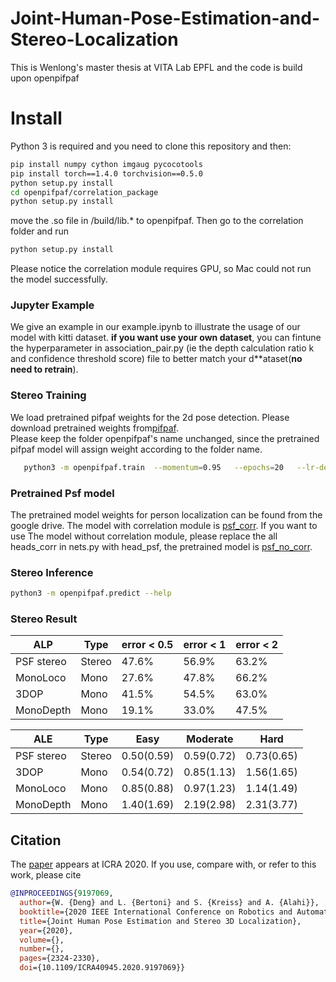 # Joint-Human-Pose-Estimation-and-Stereo-Localization
This is Wenlong's master thesis at VITA Lab EPFL and the code is build upon openpifpaf

# Install
Python 3 is required and you need to clone this repository and then:

```sh
pip install numpy cython imgaug pycocotools
pip install torch==1.4.0 torchvision==0.5.0
python setup.py install 
cd openpifpaf/correlation_package
python setup.py install
```
move the .so file in /build/lib.\* to openpifpaf. Then go to the correlation folder and run 
```sh
python setup.py install 
```
Please notice the correlation module requires GPU, so Mac could not run the model successfully.
### Jupyter Example
We give an example in our example.ipynb to illustrate the usage of our model with kitti dataset. **if you want use your own dataset**, you can fintune the hyperparameter in association_pair.py (ie the depth calculation ratio k and confidence threshold score) file to better match your d**ataset(**no need to retrain**).  
### Stereo Training 
We load pretrained pifpaf weights for the 2d pose detection. Please download pretrained weights from[pifpaf](https://github.com/vita-epfl/openpifpaf).   
Please keep the folder openpifpaf's name unchanged, since the pretrained pifpaf model will assign weight according to the folder name.
```sh
   python3 -m openpifpaf.train  --momentum=0.95   --epochs=20   --lr-decay 10 20   --batch-size=3   --basenet=resnet152block5   --quad=1   --headnets pif paf psf  --square-edge=401   --regression-loss=laplace   --lambdas 30 2 2 50 3 3 50 3 3   --crop-fraction=0.5 --pretrained (the model from pifpaf)
  ```
### Pretrained Psf model
The pretrained model weights for person localization can be found from the google drive. The model with correlation module is [psf_corr](https://drive.google.com/file/d/13Ezq4_abNJyuWVYlqRhERebZ5DEO81Gi/view?usp=sharing). If you want to use The model without correlation module, please replace the all heads_corr in nets.py with head_psf, the pretrained model is [psf_no_corr](https://drive.google.com/file/d/1fPaNyzXiVN9oYA9OWvQi5BlRk_Uw19PX/view?usp=sharing).
### Stereo Inference
```sh
python3 -m openpifpaf.predict --help
  ```
### Stereo Result
| ALP           |  Type  |error < 0.5|error < 1 |error < 2 |
| ------------- | -------| ----------|----------|----------|
| PSF stereo    | Stereo |  47.6%    | 56.9%    | 63.2%    | 
| MonoLoco      |  Mono  |  27.6%    | 47.8%    | 66.2%    | 
| 3DOP          |  Mono  |  41.5%    | 54.5%    | 63.0%    | 
| MonoDepth     |  Mono  |  19.1%    | 33.0%    | 47.5%    | 

| ALE           |  Type  |    Easy   | Moderate |   Hard   |
| ------------- | -------| ----------|----------|----------|
| PSF stereo    | Stereo | 0.50(0.59)|0.59(0.72)|0.73(0.65)| 
| 3DOP          |  Mono  | 0.54(0.72)|0.85(1.13)|1.56(1.65)| 
| MonoLoco      |  Mono  | 0.85(0.88)|0.97(1.23)|1.14(1.49)|
| MonoDepth     |  Mono  | 1.40(1.69)|2.19(2.98)|2.31(3.77)| 


## Citation

The [paper](https://ieeexplore.ieee.org/abstract/document/9197069) appears at ICRA 2020. If you use, compare with, or refer to this work, please cite

```bibtex
@INPROCEEDINGS{9197069,
  author={W. {Deng} and L. {Bertoni} and S. {Kreiss} and A. {Alahi}},
  booktitle={2020 IEEE International Conference on Robotics and Automation (ICRA)}, 
  title={Joint Human Pose Estimation and Stereo 3D Localization}, 
  year={2020},
  volume={},
  number={},
  pages={2324-2330},
  doi={10.1109/ICRA40945.2020.9197069}}
```